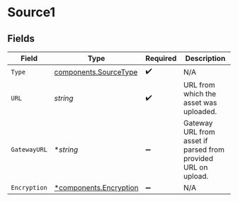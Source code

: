 # Source1


## Fields

| Field                                                           | Type                                                            | Required                                                        | Description                                                     |
| --------------------------------------------------------------- | --------------------------------------------------------------- | --------------------------------------------------------------- | --------------------------------------------------------------- |
| `Type`                                                          | [components.SourceType](../../models/components/sourcetype.md)  | :heavy_check_mark:                                              | N/A                                                             |
| `URL`                                                           | *string*                                                        | :heavy_check_mark:                                              | URL from which the asset was uploaded.                          |
| `GatewayURL`                                                    | **string*                                                       | :heavy_minus_sign:                                              | Gateway URL from asset if parsed from provided URL on upload.   |
| `Encryption`                                                    | [*components.Encryption](../../models/components/encryption.md) | :heavy_minus_sign:                                              | N/A                                                             |